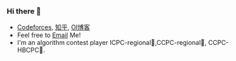 ### Hi there 👋

- [Codeforces](https://codeforces.com/profile/Beginner_df016), [知乎](https://www.zhihu.com/people/da-fei-le), [OI博客](https://blog.csdn.net/qq_39774369)
- Feel free to [Email](mailto:xiiiijwhy@qq.com) Me!
- I'm an algorithm contest player ICPC-regional🥈,CCPC-regional🥈, CCPC-HBCPC🥇. 

<!--
**XiiiijWhy/XiiiijWhy** is a ✨ _special_ ✨ repository because its `README.md` (this file) appears on your GitHub profile.

Here are some ideas to get you started:

- 🔭 I’m currently working on ...
- 🌱 I’m currently learning ...
- 👯 I’m looking to collaborate on ...
- 🤔 I’m looking for help with ...
- 💬 Ask me about ...
- 📫 How to reach me: ...
- 😄 Pronouns: ...
- ⚡ Fun fact: ...
-->
